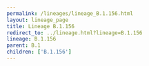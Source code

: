 ```yaml
---
permalink: /lineages/lineage_B.1.156.html
layout: lineage_page
title: Lineage B.1.156
redirect_to: ../lineage.html?lineage=B.1.156
lineage: B.1.156
parent: B.1
children: ['B.1.156']
---
```

